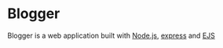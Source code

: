# Blogger

Blogger is a web application built with [Node.js](https://nodejs.org/), [express](https://expressjs.com/) and [EJS](https://ejs.co/)